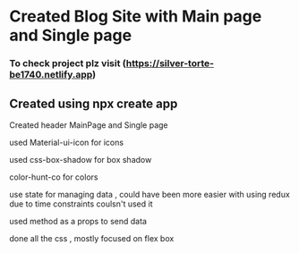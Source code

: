 # Created Blog Site with Main page and Single page

### To check project plz visit (https://silver-torte-be1740.netlify.app)

## Created using npx create app 

Created header MainPage and Single page

used Material-ui-icon for icons

used css-box-shadow for box shadow

color-hunt-co for colors

use state for managing data , could have been more easier with using redux due to time constraints coulsn't used it 

used method as a props to send data 

done all the css , mostly focused on flex box



